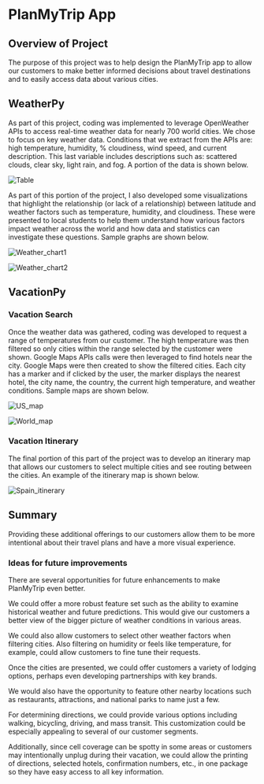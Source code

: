 # PlanMyTrip App 

## Overview of Project

The purpose of this project was to help design the PlanMyTrip app to allow our customers to make better informed decisions about travel destinations and to easily access data about various cities.

## WeatherPy

As part of this project, coding was implemented to leverage OpenWeather APIs to access real-time weather data for nearly 700 world cities.  We chose to focus on key weather data.  Conditions that we extract from the APIs are:  high temperature, humidity, % cloudiness, wind speed, and current description.  This last variable includes descriptions such as:  scattered clouds, clear sky, light rain, and fog.  A portion of the data is shown below.

![Table](https://user-images.githubusercontent.com/82730954/121416019-f3725600-c92d-11eb-92bd-1b3f83042494.PNG)


As part of this portion of the project, I also developed some visualizations that highlight the relationship (or lack of a relationship) between latitude and weather factors such as temperature, humidity, and cloudiness.  These were presented to local students to help them understand how various factors impact weather across the world and how data and statistics can investigate these questions.  Sample graphs are shown below.

![Weather_chart1](https://user-images.githubusercontent.com/82730954/121416059-fec58180-c92d-11eb-8726-aea78a4cbb70.png)

![Weather_chart2](https://user-images.githubusercontent.com/82730954/121416063-008f4500-c92e-11eb-967d-8424a97054c2.png)


## VacationPy

### Vacation Search

Once the weather data was gathered, coding was developed to request a range of temperatures from our customer.  The high temperature was then filtered so only cities within the range selected by the customer were shown.  Google Maps APIs calls were then leveraged to find hotels near the city.  Google Maps were then created to show the filtered cities.  Each city has a marker and if clicked by the user, the marker displays the nearest hotel, the city name, the country, the current high temperature, and weather conditions.  Sample maps are shown below.

![US_map](https://user-images.githubusercontent.com/82730954/121416130-11d85180-c92e-11eb-8b48-794ecd3d4533.png)

![World_map](https://user-images.githubusercontent.com/82730954/121416148-16046f00-c92e-11eb-911f-8b83ca9edbcb.png)


### Vacation Itinerary

The final portion of this part of the project was to develop an itinerary map that allows our customers to select multiple cities and see routing between the cities.  An example of the itinerary map is shown below.

![Spain_itinerary](https://user-images.githubusercontent.com/82730954/121416188-21579a80-c92e-11eb-8f45-c94bafb3e780.png)


## Summary

Providing these additional offerings to our customers allow them to be more intentional about their travel plans and have a more visual experience.

### Ideas for future improvements

There are several opportunities for future enhancements to make PlanMyTrip even better.  

We could offer a more robust feature set such as the ability to examine historical weather and future predictions.  This would give our customers a better view of the bigger picture of weather conditions in various areas.

We could also allow customers to select other weather factors when filtering cities.  Also filtering on humidity or feels like temperature, for example, could allow customers to fine tune their requests.

Once the cities are presented, we could offer customers a variety of lodging options, perhaps even developing partnerships with key brands.

We would also have the opportunity to feature other nearby locations such as restaurants, attractions, and national parks to name just a few.

For determining directions, we could provide various options including walking, bicycling, driving, and mass transit.  This customization could be especially appealing to several of our customer segments.

Additionally, since cell coverage can be spotty in some areas or customers may intentionally unplug during their vacation, we could allow the printing of directions, selected hotels, confirmation numbers, etc., in one package so they have easy access to all key information.
